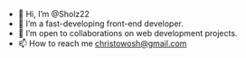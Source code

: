 - 👋 Hi, I’m @Sholz22
- 👀 I’m a fast-developing front-end developer.
- 💞️ I’m open to collaborations on web development projects.
- 📫 How to reach me christowosh@gmail.com

<!---
Sholz22/Sholz22 is a ✨ special ✨ repository because its `README.md` (this file) appears on your GitHub profile.
You can click the Preview link to take a look at your changes.
--->
